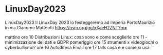 # LinuxDay2023
LinuxDay2023
Il LinuxDay 2023 lo festeggeremo ad Imperia PortoMaurizio in via Giacomo Matteotti https://osm.org/go/xXaeH2ZNT?m=

mattino
ore 10 Distribuzioni Linux: cosa sono e come sceglierle
ore 11 - minimizzazione dei dati e GDPR
pomeriggio
ore 15 strumenti x videogiochi o cyberbullismo?
ore 16 Autodifesa Email
ore 17 tails cosa è e come si usa
